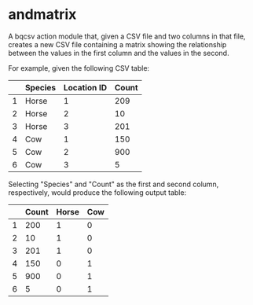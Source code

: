 # andmatrix
A bqcsv action module that, given a CSV file and two columns in that file, creates a new CSV file containing a matrix showing the relationship between the values in the first column and the values in the second.

For example, given the following CSV table:

|   | Species | Location ID | Count |
|---|---------|-------------|-------|
| 1 | Horse   | 1           | 209   |
| 2 | Horse   | 2           | 10    |
| 3 | Horse   | 3           | 201   |
| 4 | Cow     | 1           | 150   |
| 5 | Cow     | 2           | 900   |
| 6 | Cow     | 3           | 5     |

Selecting "Species" and "Count" as the first and second column, respectively, would produce the following output table:

|   | Count | Horse | Cow |
|---|-------|-------|-----|
| 1 | 200   | 1     | 0   |
| 2 | 10    | 1     | 0   |
| 3 | 201   | 1     | 0   |
| 4 | 150   | 0     | 1   |
| 5 | 900   | 0     | 1   |
| 6 | 5     | 0     | 1   |


